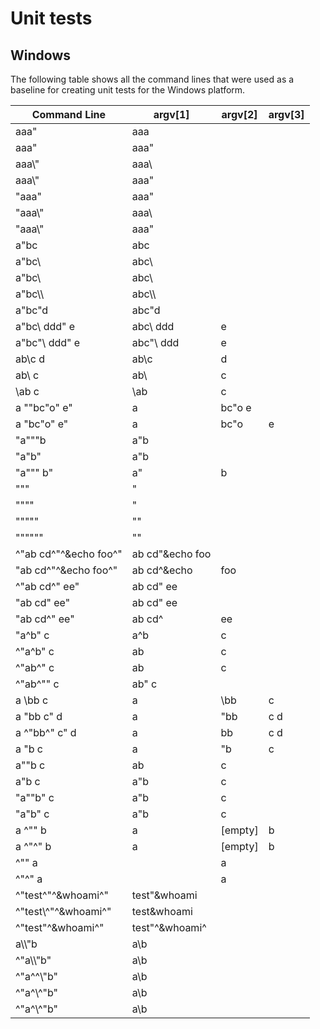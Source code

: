 # Unit tests #

## Windows ##

The following table shows all the command lines that were used as a baseline for creating unit tests for the Windows platform.

| Command Line           | argv[1]         | argv[2] | argv[3] |
|------------------------|-----------------|---------|---------|
| aaa"                   | aaa             |         |         |
| aaa\"                  | aaa"            |         |         |
| aaa\\"                 | aaa\            |         |         |
| aaa\\\"                | aaa\"           |         |         |
| "aaa\"                 | aaa"            |         |         |
| "aaa\\"                | aaa\            |         |         |
| "aaa\\\"               | aaa\"           |         |         |
| a"bc                   | abc             |         |         |
| a"bc\                  | abc\            |         |         |
| a"bc\\                 | abc\\           |         |         |
| a"bc\\\                | abc\\\          |         |         |
| a"bc\"d                | abc"d           |         |         |
| a"bc\\ ddd" e          | abc\\ ddd       | e       |         |
| a"bc\"\ ddd" e         | abc"\ ddd       | e       |         |
| ab\\c d                | ab\\c           | d       |         |
| ab\\ c                 | ab\\            | c       |         |
| \\ab c                 | \\ab            | c       |         |
| a ""bc\"o" e"          | a               | bc"o e  |         |
| a "bc\"o" e"           | a               | bc"o    | e       |
| "a"""b                 | a"b             |         |         |
| "a\"b"                 | a"b             |         |         |
| "a""" b"               | a"              | b       |         |
| """                    | "               |         |         |
| """"                   | "               |         |         |
| """""                  | ""              |         |         |
| """"""                 | ""              |         |         |
| ^"ab cd\^"^&echo foo^" | ab cd"&echo foo |         |         |
| "ab cd\^"^&echo foo^"  | ab cd\^&echo    | foo     |         |
| ^"ab cd\^" ee"         | ab cd" ee       |         |         |
| "ab cd\" ee"           | ab cd" ee       |         |         |
| "ab cd\^" ee"          | ab cd\^         | ee      |         |
| "a^b" c                | a^b             | c       |         |
| ^"a^b" c               | ab              | c       |         |
| ^"ab^" c               | ab              | c       |         |
| ^"ab^"" c              | ab" c           |         |         |
| a \bb c                | a               | \bb     | c       |
| a \"bb c" d            | a               | "bb     | c d     |
| a ^"bb^" c" d          | a               | bb      | c d     |
| a \"b c                | a               | "b      | c       |
| a""b c                 | ab              | c       |         |
| a\"b c                 | a"b             | c       |         |
| "a""b" c               | a"b             | c       |         |
| "a\"b" c               | a"b             | c       |         |
| a ^"" b                | a               | [empty] | b       |
| a ^"^" b               | a               | [empty] | b       |
| ^"" a                  |                 | a       |         |
| ^"^" a                 |                 | a       |         |
| ^"test\^"^&whoami^"    | test"&whoami    |         |         |
| ^"test\\^"^&whoami^"   | test\&whoami    |         |         |
| ^"test\"^&whoami^"     | test"^&whoami^  |         |         |
| a\\\\"b                | a\\b            |         |         |
| ^"a\\\\"b"             | a\\b            |         |         |
| ^"a\^\^\\"b"           | a\\b            |         |         |
| ^"a\^\\^\"b"           | a\\b            |         |         |
| ^"a\^\\\^"b"           | a\\b            |         |         |
